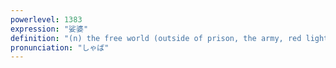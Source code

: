 ```yaml
---
powerlevel: 1383
expression: "娑婆"
definition: "(n) the free world (outside of prison, the army, red light district, etc.)​ this corrupt world"
pronunciation: "しゃば"
---
```

